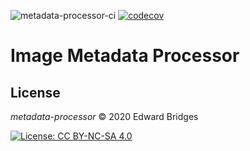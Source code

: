 ![metadata-processor-ci](https://github.com/ebridges/metadata-processor/workflows/metadata-processor-ci/badge.svg)
[![codecov](https://codecov.io/gh/ebridges/metadata-processor/branch/master/graph/badge.svg)](https://codecov.io/gh/ebridges/metadata-processor)

# Image Metadata Processor

## License

_metadata-processor_ &copy; 2020 Edward Bridges

[![License: CC BY-NC-SA 4.0](https://licensebuttons.net/l/by-nc-sa/4.0/80x15.png)](https://creativecommons.org/licenses/by-nc-sa/4.0/)
